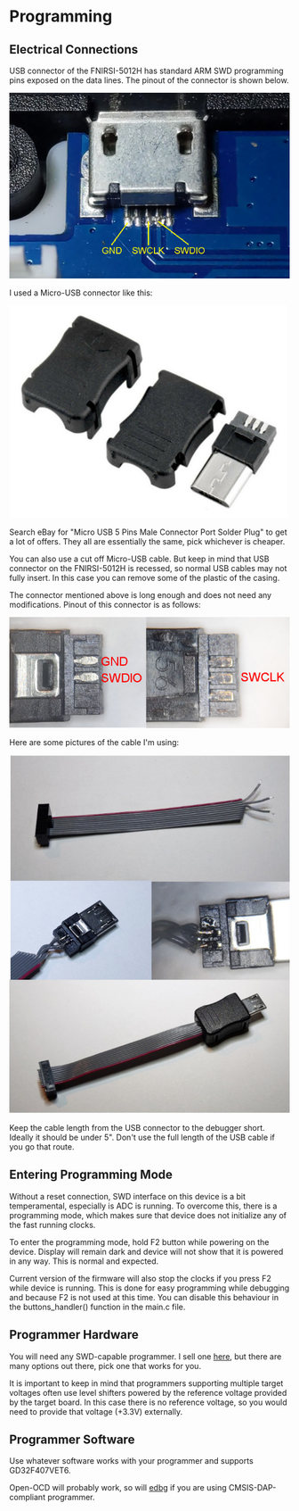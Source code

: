 # Programming

## Electrical Connections

USB connector of the FNIRSI-5012H has standard ARM SWD programming pins exposed on
the data lines. The pinout of the connector is shown below.

![FNIRSI-5012H USB Connector Pinout](prog_usb_conn.jpg)

I used a Micro-USB connector like this:

![Micro-USB Connector](prog_conn.jpg)

Search eBay for "Micro USB 5 Pins Male Connector Port Solder Plug" to get a lot
of offers. They all are essentially the same, pick whichever is cheaper.

You can also use a cut off Micro-USB cable. But keep in mind that USB connector 
on the FNIRSI-5012H is recessed, so normal USB cables may not fully insert.
In this case you can remove some of the plastic of the casing.

The connector mentioned above is long enough and does not need any modifications.
Pinout of this connector is as follows:

![USB Connector Pinout](prog_conn_pinout.jpg)

Here are some pictures of the cable I'm using:

![Programming Cable](prog_cable.jpg)

Keep the cable length from the USB connector to the debugger short.
Ideally it should be under 5". Don't use the full length of the USB cable
if you go that route.

## Entering Programming Mode

Without a reset connection, SWD interface on this device is a bit temperamental,
especially is ADC is running. To overcome this, there is a programming
mode, which makes sure that device does not initialize any of the fast running
clocks.

To enter the programming mode, hold F2 button while powering on the device.
Display will remain dark and device will not show that it is powered in any way.
This is normal and expected.

Current version of the firmware will also stop the clocks if you press F2 while
device is running. This is done for easy programming while debugging and
because F2 is not used at this time.
You can disable this behaviour in the buttons_handler() function in the main.c file.

## Programmer Hardware

You will need any SWD-capable programmer. I sell one [here](https://www.tindie.com/products/ataradov/cmsis-dap-compliant-swd-debugger/),
but there are many options out there, pick one that works for you.

It is important to keep in mind that programmers supporting multiple target
voltages often use level shifters powered by the reference voltage provided
by the target board. In this case there is no reference voltage, so you
would need to provide that voltage (+3.3V) externally.

## Programmer Software

Use whatever software works with your programmer and supports GD32F407VET6. 

Open-OCD will probably work, so will [edbg](https://github.com/ataradov/edbg)
if you are using CMSIS-DAP-compliant programmer.


